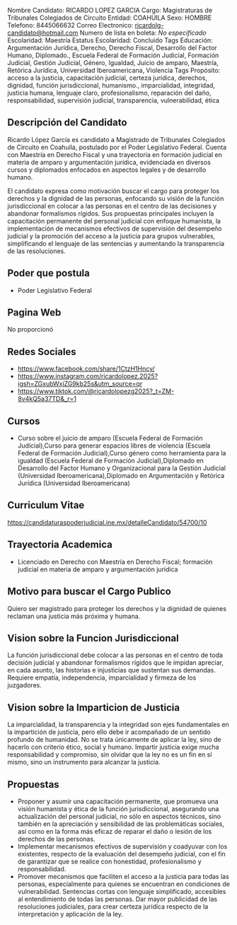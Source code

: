 Nombre Candidato: RICARDO LOPEZ GARCIA
Cargo: Magistraturas de Tribunales Colegiados de Circuito
Entidad: COAHUILA
Sexo: HOMBRE
Telefono: 8445066632
Correo Electronico: ricardolg-candidato@hotmail.com
Numero de lista en boleta: *No especificado*
Escolaridad: Maestría
Estatus Escolaridad: Concluido
Tags Educación: Argumentación Jurídica, Derecho, Derecho Fiscal, Desarrollo del Factor Humano, Diplomado., Escuela Federal de Formación Judicial, Formación Judicial, Gestión Judicial, Género, Igualdad, Juicio de amparo, Maestría, Retórica Jurídica, Universidad Iberoamericana, Violencia
Tags Propósito: acceso a la justicia, capacitación judicial, certeza jurídica, derechos, dignidad, función jurisdiccional, humanismo., imparcialidad, integridad, justicia humana, lenguaje claro, profesionalismo, reparación del daño, responsabilidad, supervisión judicial, transparencia, vulnerabilidad, ética


## Descripción del Candidato 

Ricardo López García es candidato a Magistrado de Tribunales Colegiados de Circuito en Coahuila, postulado por el Poder Legislativo Federal. Cuenta con Maestría en Derecho Fiscal y una trayectoria en formación judicial en materia de amparo y argumentación jurídica, evidenciada en diversos cursos y diplomados enfocados en aspectos legales y de desarrollo humano.

El candidato expresa como motivación buscar el cargo para proteger los derechos y la dignidad de las personas, enfocando su visión de la función jurisdiccional en colocar a las personas en el centro de las decisiones y abandonar formalismos rígidos. Sus propuestas principales incluyen la capacitación permanente del personal judicial con enfoque humanista, la implementación de mecanismos efectivos de supervisión del desempeño judicial y la promoción del acceso a la justicia para grupos vulnerables, simplificando el lenguaje de las sentencias y aumentando la transparencia de las resoluciones.


## Poder que postula

- Poder Legislativo Federal


## Pagina Web

No proporcionó


## Redes Sociales

- https://www.facebook.com/share/1CtzH1Hncy/
- https://www.instagram.com/ricardolopez.2025?igsh=ZGxubWxjZG9kb25s&utm_source=qr
- https://www.tiktok.com/@ricardolopezg2025?_t=ZM-8v4kQ5a37TD&_r=1


## Cursos

- Curso sobre el juicio de amparo (Escuela Federal de Formación Judicial),Curso para generar espacios libres de violencia (Escuela Federal de Formación Judicial),Curso género como herramienta para la igualdad (Escuela Federal de Formación Judicial),Diplomado en Desarrollo del Factor Humano y Organizacional para la Gestión Judicial (Universidad Iberoamericana),Diplomado en Argumentación y Retórica Jurídica (Universidad Iberoamericana)


## Curriculum Vitae

https://candidaturaspoderjudicial.ine.mx/detalleCandidato/54700/10


## Trayectoria Academica

- Licenciado en Derecho con Maestría en Derecho Fiscal; formación judicial en materia de amparo y argumentación jurídica


## Motivo para buscar el Cargo Publico

Quiero ser magistrado para proteger los derechos y la dignidad de quienes reclaman una justicia más próxima y humana.


## Vision sobre la Funcion Jurisdiccional

La función jurisdiccional debe colocar a las personas en el centro de toda decisión judicial y abandonar formalismos rígidos que le impidan apreciar, en cada asunto, las historias e injusticias que sustentan sus demandas. Requiere empatía, independencia, imparcialidad y firmeza de los juzgadores.


## Vision sobre la Imparticion de Justicia

La imparcialidad, la transparencia y la integridad son ejes fundamentales en la impartición de justicia, pero ello debe ir acompañado de un sentido profundo de humanidad. No se trata únicamente de aplicar la ley, sino de hacerlo con criterio ético, social y humano. Impartir justicia exige mucha responsabilidad y compromiso, sin olvidar que la ley no es un fin en sí mismo, sino un instrumento para alcanzar la justicia.


## Propuestas

- Proponer y asumir una capacitación permanente, que promueva una visión humanista y ética de la función jurisdiccional, asegurando una actualización del personal judicial, no sólo en aspectos técnicos, sino también en la apreciación y sensibilidad de las problemáticas sociales, así como en la forma más eficaz de reparar el daño o lesión de los derechos de las personas.
- Implementar mecanismos efectivos de supervisión y coadyuvar con los existentes, respecto de la evaluación del desempeño judicial, con el fin de garantizar que se realice con honestidad, profesionalismo y responsabilidad.
- Promover mecanismos que faciliten el acceso a la justicia para todas las personas, especialmente para quienes se encuentran en condiciones de vulnerabilidad. Sentencias cortas con lenguaje simplificado, accesibles al entendimiento de todas las personas. Dar mayor publicidad de las resoluciones judiciales, para crear certeza jurídica respecto de la interpretación y aplicación de la ley.

